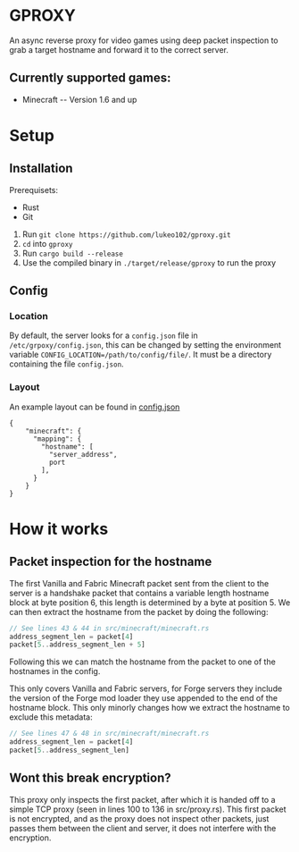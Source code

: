 # GPROXY
An async reverse proxy for video games using deep packet inspection to grab a target hostname and forward it to the correct server.

## Currently supported games:
 - Minecraft -- Version 1.6 and up

# Setup 
## Installation
Prerequisets:
- Rust
- Git

1. Run `git clone https://github.com/lukeo102/gproxy.git`
2. `cd` into `gproxy`
3. Run `cargo build --release`
4. Use the compiled binary in `./target/release/gproxy` to run the proxy

## Config
### Location
By default, the server looks for a `config.json` file in `/etc/grpoxy/config.json`, this can be changed by setting the environment variable `CONFIG_LOCATION=/path/to/config/file/`. It must be a directory containing the file `config.json`.

### Layout
An example layout can be found in [config.json](./config.json)
```
{
    "minecraft": {
      "mapping": {
        "hostname": [
          "server_address",
          port
        ],
      }
    }
}
```

# How it works
## Packet inspection for the hostname
The first Vanilla and Fabric Minecraft packet sent from the client to the server is a handshake packet that contains a variable length hostname block at byte position 6, this length is determined by a byte at position 5.
We can then extract the hostname from the packet by doing the following:
```rust
// See lines 43 & 44 in src/minecraft/minecraft.rs
address_segment_len = packet[4]
packet[5..address_segment_len + 5]
```

Following this we can match the hostname from the packet to one of the hostnames in the config.

This only covers Vanilla and Fabric servers, for Forge servers they include the version of the Forge mod loader they use appended to the end of the hostname block.
This only minorly changes how we extract the hostname to exclude this metadata:
```rust
// See lines 47 & 48 in src/minecraft/minecraft.rs
address_segment_len = packet[4]
packet[5..address_segment_len]
```

## Wont this break encryption?
This proxy only inspects the first packet, after which it is handed off to a simple TCP proxy (seen in lines 100 to 136 in src/proxy.rs).
This first packet is not encrypted, and as the proxy does not inspect other packets, just passes them between the client and server, it does not interfere with the encryption.
